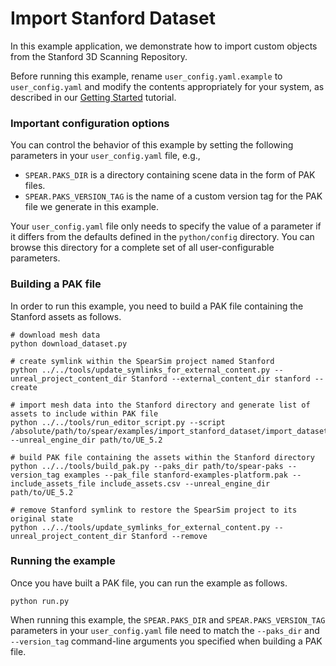 # Import Stanford Dataset

In this example application, we demonstrate how to import custom objects from the Stanford 3D Scanning Repository.

Before running this example, rename `user_config.yaml.example` to `user_config.yaml` and modify the contents appropriately for your system, as described in our [Getting Started](../../docs/getting_started.md) tutorial.

### Important configuration options

You can control the behavior of this example by setting the following parameters in your `user_config.yaml` file, e.g.,
  - `SPEAR.PAKS_DIR` is a directory containing scene data in the form of PAK files.
  - `SPEAR.PAKS_VERSION_TAG` is the name of a custom version tag for the PAK file we generate in this example.

Your `user_config.yaml` file only needs to specify the value of a parameter if it differs from the defaults defined in the `python/config` directory. You can browse this directory for a complete set of all user-configurable parameters.

### Building a PAK file

In order to run this example, you need to build a PAK file containing the Stanford assets as follows.

```console
# download mesh data
python download_dataset.py

# create symlink within the SpearSim project named Stanford
python ../../tools/update_symlinks_for_external_content.py --unreal_project_content_dir Stanford --external_content_dir stanford --create

# import mesh data into the Stanford directory and generate list of assets to include within PAK file
python ../../tools/run_editor_script.py --script /absolute/path/to/spear/examples/import_stanford_dataset/import_dataset.py --unreal_engine_dir path/to/UE_5.2

# build PAK file containing the assets within the Stanford directory
python ../../tools/build_pak.py --paks_dir path/to/spear-paks --version_tag examples --pak_file stanford-examples-platform.pak --include_assets_file include_assets.csv --unreal_engine_dir path/to/UE_5.2

# remove Stanford symlink to restore the SpearSim project to its original state
python ../../tools/update_symlinks_for_external_content.py --unreal_project_content_dir Stanford --remove
```

### Running the example

Once you have built a PAK file, you can run the example as follows.

```console
python run.py
```

When running this example, the `SPEAR.PAKS_DIR` and `SPEAR.PAKS_VERSION_TAG` parameters in your `user_config.yaml` file need to match the `--paks_dir` and `--version_tag` command-line arguments you specified when building a PAK file.
